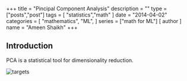 +++
title = "Pincipal Component Analysis"
description = ""
type = ["posts","post"]
tags = [
    "statistics","math"
]
date = "2014-04-02"
categories = [
    "mathematics",
    "ML",
]
series = ["math for ML"]
[ author ]
  name = "Ameen Shaikh"
+++


## Introduction

PCA is a statistical tool for dimensionality reduction.

![targets](/image.png)